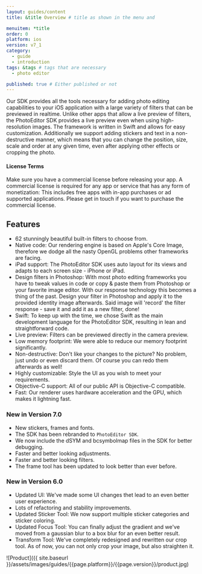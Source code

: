 ```yaml
---
layout: guides/content
title: &title Overview # title as shown in the menu and

menuitem: *title
order: 0
platform: ios
version: v7_1
category:
  - guide
  - introduction
tags: &tags # tags that are necessary
  - photo editor

published: true # Either published or not
---
```



Our SDK provides all the tools necessary for adding photo editing capabilities to your iOS application with a large variety of filters that can be previewed in realtime. Unlike other apps that allow a live preview of filters, the PhotoEditor SDK provides a live preview even when using high-resolution images. The framework is written in Swift and allows for easy customization.
Additionally we support adding stickers and text in a non-destructive manner, which means that you can change the position, size, scale and order at any given time, even after applying other effects or cropping the photo.

<div class="documentation__disclaimer">
<h4>License Terms</h4>
Make sure you have a commercial license before releasing your app.
A commercial license is required for any app or service that has any form of monetization: This includes free apps with in-app purchases or ad supported applications. Please get in touch if you want to purchase the commercial license.
</div>

## Features

* 62 stunningly beautiful built-in filters to choose from.
* Native code: Our rendering engine is based on Apple's Core Image, therefore we dodge all the nasty OpenGL problems other frameworks are facing.
* iPad support: The PhotoEditor SDK uses auto layout for its views and adapts to each screen size - iPhone or iPad.
* Design filters in Photoshop: With most photo editing frameworks you have to tweak values in code or copy & paste them from Photoshop or your favorite image editor. With our response technology this becomes a thing of the past. Design your filter in Photoshop and apply it to the provided identity image afterwards. Said image will 'record' the filter response - save it and add it as a new filter, done!
* Swift: To keep up with the time, we chose Swift as the main development language for the PhotoEditor SDK, resulting in lean and straightforward code.
* Live preview: Filters can be previewed directly in the camera preview.
* Low memory footprint: We were able to reduce our memory footprint significantly.
* Non-destructive: Don't like your changes to the picture? No problem, just undo or even discard them. Of course you can redo them afterwards as well!
* Highly customizable: Style the UI as you wish to meet your requirements.
* Objective-C support: All of our public API is Objective-C compatible.
* Fast: Our renderer uses hardware acceleration and the GPU, which makes it lightning fast.

### New in Version 7.0

* New stickers, frames and fonts.
* The SDK has been rebranded to `PhotoEditor SDK`.
* We now include the dSYM and bcsymbolmap files in the SDK for better debugging.
* Faster and better looking adjustments.
* Faster and better looking filters.
* The frame tool has been updated to look better than ever before.

### New in Version 6.0

* Updated UI: We've made some UI changes thet lead to an even better user experience.
* Lots of refactoring and stability improvements.
* Updated Sticker Tool: We now support multiple sticker categories and sticker coloring.
* Updated Focus Tool: You can finally adjust the gradient and we've moved from a gaussian blur to a box blur for an even better result.
* Transform Tool: We've completely redesigned and rewritten our crop tool. As of now, you can not only crop your image, but also straighten it.

![Product]({{ site.baseurl }}/assets/images/guides/{{page.platform}}/{{page.version}}/product.jpg)
